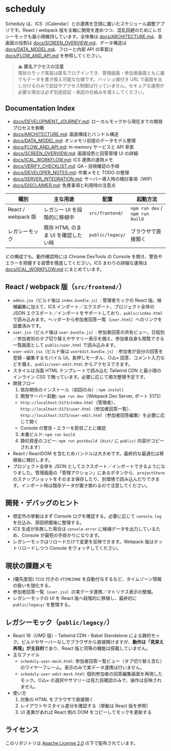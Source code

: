 # scheduly

Scheduly は、ICS（iCalendar）との連携を念頭に置いたスケジュール調整アプリです。React / webpack 版を主軸に開発を進めつつ、混乱回避のためにレガシーモックも最小限維持しています。全体像は [docs/ARCHITECTURE.md](docs/ARCHITECTURE.md)、各画面の役割は [docs/SCREEN_OVERVIEW.md](docs/SCREEN_OVERVIEW.md)、データ構造は [docs/DATA_MODEL.md](docs/DATA_MODEL.md)、フローと内部 API の草案は [docs/FLOW_AND_API.md](docs/FLOW_AND_API.md) を参照してください。

> ⚠ **匿名アクセスの注意**  
> 現状のモック実装は匿名でログインでき、管理画面・参加者画面ともに誰でもデータを書き換え可能な仕様です。ハッシュ値付き URL で画面を出し分けるのみで認証やアクセス制御は行っていません。セキュアな運用が必要な場合は必ず別途認証・承認の仕組みを導入してください。

## Documentation Index

- [docs/DEVELOPMENT_JOURNEY.md](docs/DEVELOPMENT_JOURNEY.md): ローカルモックから現在までの開発プロセスを俯瞰
- [docs/ARCHITECTURE.md](docs/ARCHITECTURE.md): 画面構成とバンドル構造
- [docs/DATA_MODEL.md](docs/DATA_MODEL.md): オンメモリ前提のデータモデル整理
- [docs/FLOW_AND_API.md](docs/FLOW_AND_API.md): in-memory サービスと API 草案
- [docs/SCREEN_OVERVIEW.md](docs/SCREEN_OVERVIEW.md): 画面役割と回答管理 UI の詳細
- [docs/ICAL_WORKFLOW.md](docs/ICAL_WORKFLOW.md): ICS 連携の運用メモ
- [docs/VERIFY_CHECKLIST.md](docs/VERIFY_CHECKLIST.md): QA・目視確認の手順
- [docs/DEVELOPER_NOTES.md](docs/DEVELOPER_NOTES.md): 作業メモと TODO の整理
- [docs/SERVER_INTEGRATION.md](docs/SERVER_INTEGRATION.md): サーバー導入時の検討事項（WIP）
- [docs/DISCLAIMER.md](docs/DISCLAIMER.md): 免責事項と利用時の注意点

| 種別 | 主な用途 | 配置 | 起動方法 |
| ---- | -------- | ---- | -------- |
| React / webpack 版 | レガシー UI を段階的に移植中 | `src/frontend/` | `npm run dev` / `npm run build` |
| レガシーモック | 既存 HTML のまま UI を確認したい時 | `public/legacy/` | ブラウザで直接開く |

どの構成でも、動作確認時には Chrome DevTools の Console を開き、警告やエラーを把握する習慣を徹底してください。ICS まわりの詳細な運用は [docs/ICAL_WORKFLOW.md](docs/ICAL_WORKFLOW.md) にまとめています。

## React / webpack 版（`src/frontend/`）

- `admin.jsx`（ビルド後は `index.bundle.js`）: 管理者モックの React 版。候補編集に加えて、ICS インポート／エクスポート、プロジェクト全体の JSON エクスポート／インポートをサポートしており、`public/index.html` で読み込みます。ヘッダーから参加者回答一覧（`user.html`）へのリンクを設置済みです。
- `user.jsx`（ビルド後は `user.bundle.js`）: 参加者回答の共有ビュー。日程別／参加者別のタブ切り替えやサマリー表示を備え、参加者自身も閲覧できる一覧画面として `public/user.html` で読み込みます。
- `user-edit.jsx`（ビルド後は `userEdit.bundle.js`）: 参加者が自分の回答を登録・編集するモバイル UI。長押しモーダル、○△× 回答、コメント入力などを備え、`public/user-edit.html` からアクセスできます。
- スタイルは当面 HTML テンプレートで読み込む Tailwind CDN と最小限のインライン CSS で賄っています。必要に応じて順次整理予定です。
- 開発フロー
  1. 依存関係のインストール（初回のみ）: `npm install`
  2. 開発サーバー起動: `npm run dev`（Webpack Dev Server, ポート 5173）
    - `http://localhost:5173/index.html`（管理者）、`http://localhost:5173/user.html`（参加者回答一覧）、`http://localhost:5173/user-edit.html`（参加者回答編集）を必要に応じて開く
     - Console の警告・エラーを節目ごとに確認
  3. 本番ビルド: `npm run build`
  4. 静的資産のコピー: `npm run postbuild`（`dist/` に `public/` 内容がコピーされます）
- React / ReactDOM を含むためバンドルは大きめです。最終的な最適化は移植後に検討します。
- プロジェクト全体を JSON としてエクスポート／インポートできるようになりました。管理画面の「管理アクション」にあるボタンから、`projectStore` のスナップショットをそのまま保存したり、別環境で読み込んだりできます。インポート時は既存データが置き換わるので注意してください。

## 開発・デバッグのヒント

- 想定外の挙動はまず Console ログを確認する。必要に応じて `console.log` を仕込み、原因把握後に整理する。
- ICS 生成が失敗した場合は `console.error` に候補データを出力しているため、Console が最短の手掛かりになります。
- レガシーモックはリロードだけで変更を反映できます。Webpack 版はホットリロードしつつ Console をウォッチしてください。

## 現状の課題メモ

- (優先度低) `TZID` 付きの `VTIMEZONE` を自動付与するなど、タイムゾーン情報の扱いを強化する。
- 参加者回答一覧（`user.jsx`）の実データ連携／マトリクス表示の整備。
- レガシーモックの UI を React 版へ段階的に移植し、最終的に `public/legacy/` を整理する。

## レガシーモック（`public/legacy/`）

- React 18（UMD 版）・Tailwind CDN・Babel Standalone による静的モック。ビルドやサーバーなしでブラウザから直接開けますが、**動作は「見栄え再現」が主目的**であり、React 版と同等の機能は搭載していません。
- 主なファイル
  - `scheduly-user-mock.html`: 参加者回答一覧ビュー（タブ切り替え含む）のワイヤーフレーム。表示のみで実データ連携は行いません。
  - `scheduly-user-edit-mock.html`: 個別参加者の回答編集画面を再現したモック。○△× の選択やサマリーは見た目確認のみで、操作は反映されません。
- 使い方
  1. 対象の HTML をブラウザで直接開く
  2. レイアウトやスタイル差分を確認する（挙動は React 版を参照）
  3. UI 差異があれば React 側の DOM をコピーしてモックを更新する

## ライセンス

このリポジトリは [Apache License 2.0](LICENSE) の下で配布されています。
